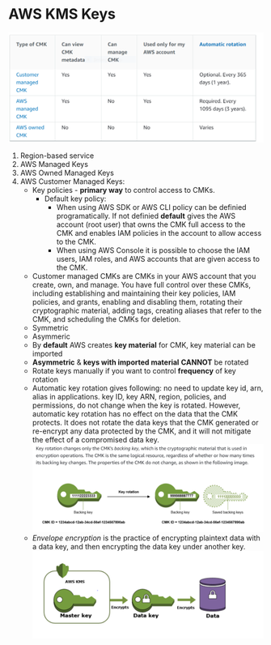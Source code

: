 # AWS KMS Keys

![](./kms_key_matrix.PNG)

1. Region-based service
1. AWS Managed Keys
1. AWS Owned Managed Keys
1. AWS Customer Managed Keys:
      * Key policies - __primary way__ to control access to CMKs. 
          * Default key policy:
              * When using AWS SDK or AWS CLI policy can be definied programatically. If not definied __default__ gives the AWS account (root user) that owns the CMK full access to the CMK and enables IAM policies in the account to allow access to the CMK.
               * When using AWS Console it is possible to choose the IAM users, IAM roles, and AWS accounts that are given access to the CMK.
      * Customer managed CMKs are CMKs in your AWS account that you create, own, and manage. You have full control over these CMKs, including establishing and maintaining their key policies, IAM policies, and grants, enabling and disabling them, rotating their cryptographic material, adding tags, creating aliases that refer to the CMK, and scheduling the CMKs for deletion.
      * Symmetric
      * Asymmeric
      * By __default__ AWS creates __key material__ for CMK, key material can be imported
      * __Asymmetric__ & __keys with imported material__ __CANNOT__ be rotated
      * Rotate keys manually if you want to control __frequency__ of key rotation
      * Automatic key rotation gives following: no need to update key id, arn, alias in applications. key ID, key ARN, region, policies, and permissions, do not change when the key is rotated. However, automatic key rotation has no effect on the data that the CMK protects. It does not rotate the data keys that the CMK generated or re-encrypt any data protected by the CMK, and it will not mitigate the effect of a compromised data key.
      ![](./kms_key_rotation.png)
      * _Envelope encryption_ is the practice of encrypting plaintext data with a data key, and then encrypting the data key under another key. 
       ![](./envelope_encryption.png)



